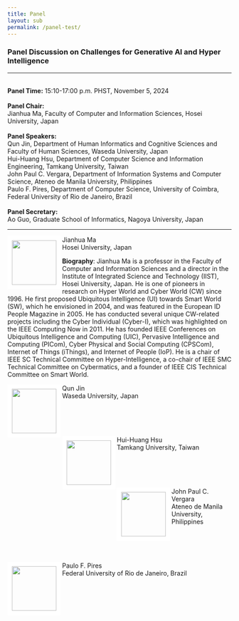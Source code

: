 ```yaml
---
title: Panel
layout: sub
permalink: /panel-test/
--- 
```


<h3>Panel Discussion on Challenges for Generative AI and Hyper Intelligence</h3>
<hr/>
<br/><b>Panel Time:</b> 15:10-17:00 p.m. PHST, November 5, 2024
<br/> <br/><b>Panel Chair: </b>
<br/>Jianhua Ma, Faculty of Computer and Information Sciences, Hosei University, Japan
<br/><br/><b>Panel Speakers: </b>
<br/>Qun Jin, Department of Human Informatics and Cognitive Sciences and Faculty of Human Sciences, Waseda University, Japan
<br/>Hui-Huang Hsu, Department of Computer Science and Information Engineering, Tamkang University, Taiwan
<br/>John Paul C. Vergara, Department of Information Systems and Computer Science, Ateneo de Manila University, Philippines
<br/>Paulo F. Pires, Department of Computer Science, University of Coimbra, Federal University of Rio de Janeiro, Brazil
<br/><br/><b>Panel Secretary: </b>
<br/>Ao Guo, Graduate School of Informatics, Nagoya University, Japan
<br/>

<hr/>

<img src="/2024/assets/images/panel_speaker/jianhua_ma.jpg" align="left" style="border:10px solid white" width="100">
Jianhua Ma<br/> Hosei University, Japan
 <p>
 <b>Biography</b>: Jianhua Ma is a professor in the Faculty of Computer and Information Sciences and a director in the Institute of Integrated Science and Technology (IIST), Hosei University, Japan. He is one of pioneers in research on Hyper World and Cyber World (CW) since 1996. He first proposed Ubiquitous Intelligence (UI) towards Smart World (SW), which he envisioned in 2004, and was featured in the European ID People Magazine in 2005. He has conducted several unique CW-related projects including the Cyber Individual (Cyber-I), which was highlighted on the IEEE Computing Now in 2011. He has founded IEEE Conferences on Ubiquitous Intelligence and Computing (UIC), Pervasive Intelligence and Computing (PICom), Cyber Physical and Social Computing (CPSCom), Internet of Things (iThings), and Internet of People (IoP). He is a chair of IEEE SC Technical Committee on Hyper-Intelligence, a co-chair of IEEE SMC Technical Committee on Cybermatics, and a founder of IEEE CIS Technical Committee on Smart World.
 </p>
 
 <img src="/2024/assets/images/panel_speaker/qun_jin.jpeg" align="left" style="border:10px solid white" width="100">
Qun Jin<br/> Waseda University, Japan
 <p>
<br/>
<br/>
<br/>
<br/>
 <img src="/2024/assets/images/panel_speaker/hui-huang_hsu.jpg" align="left" style="border:10px solid white" width="100">
Hui-Huang Hsu<br/> Tamkang University, Taiwan
 <p>
<br/>
<br/>
<br/>
<br/>
<img src="/2024/assets/images/panel_speaker/john_vergara.jpg" align="left" style="border:10px solid white" width="100">
John Paul C. Vergara<br/> Ateneo de Manila University, Philippines
<p>
<br/>
<br/>
<br/>
<br/>
<img src="/2024/assets/images/panel_speaker/paulo_pires.jpg" align="left" style="border:10px solid white" width="100">
Paulo F. Pires<br/> Federal University of Rio de Janeiro, Brazil
 <p>

